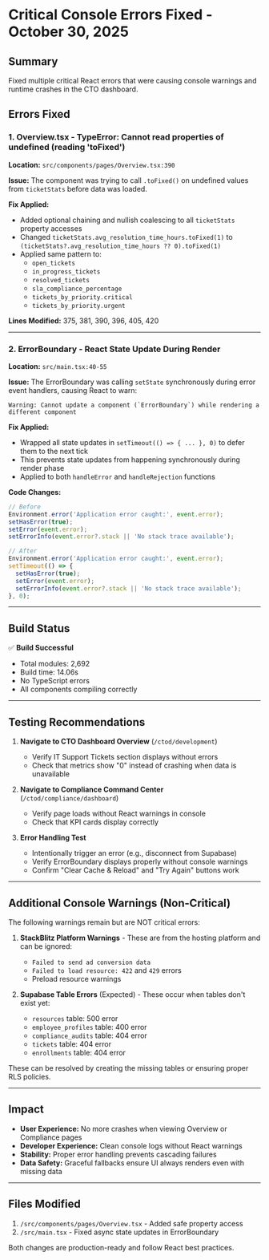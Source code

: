 # Critical Console Errors Fixed - October 30, 2025

## Summary
Fixed multiple critical React errors that were causing console warnings and runtime crashes in the CTO dashboard.

## Errors Fixed

### 1. Overview.tsx - TypeError: Cannot read properties of undefined (reading 'toFixed')

**Location:** `src/components/pages/Overview.tsx:390`

**Issue:** The component was trying to call `.toFixed()` on undefined values from `ticketStats` before data was loaded.

**Fix Applied:**
- Added optional chaining and nullish coalescing to all `ticketStats` property accesses
- Changed `ticketStats.avg_resolution_time_hours.toFixed(1)` to `(ticketStats?.avg_resolution_time_hours ?? 0).toFixed(1)`
- Applied same pattern to:
  - `open_tickets`
  - `in_progress_tickets`
  - `resolved_tickets`
  - `sla_compliance_percentage`
  - `tickets_by_priority.critical`
  - `tickets_by_priority.urgent`

**Lines Modified:** 375, 381, 390, 396, 405, 420

---

### 2. ErrorBoundary - React State Update During Render

**Location:** `src/main.tsx:40-55`

**Issue:** The ErrorBoundary was calling `setState` synchronously during error event handlers, causing React to warn:
```
Warning: Cannot update a component (`ErrorBoundary`) while rendering a different component
```

**Fix Applied:**
- Wrapped all state updates in `setTimeout(() => { ... }, 0)` to defer them to the next tick
- This prevents state updates from happening synchronously during render phase
- Applied to both `handleError` and `handleRejection` functions

**Code Changes:**
```typescript
// Before
Environment.error('Application error caught:', event.error);
setHasError(true);
setError(event.error);
setErrorInfo(event.error?.stack || 'No stack trace available');

// After
Environment.error('Application error caught:', event.error);
setTimeout(() => {
  setHasError(true);
  setError(event.error);
  setErrorInfo(event.error?.stack || 'No stack trace available');
}, 0);
```

---

## Build Status

✅ **Build Successful**
- Total modules: 2,692
- Build time: 14.06s
- No TypeScript errors
- All components compiling correctly

---

## Testing Recommendations

1. **Navigate to CTO Dashboard Overview** (`/ctod/development`)
   - Verify IT Support Tickets section displays without errors
   - Check that metrics show "0" instead of crashing when data is unavailable

2. **Navigate to Compliance Command Center** (`/ctod/compliance/dashboard`)
   - Verify page loads without React warnings in console
   - Check that KPI cards display correctly

3. **Error Handling Test**
   - Intentionally trigger an error (e.g., disconnect from Supabase)
   - Verify ErrorBoundary displays properly without console warnings
   - Confirm "Clear Cache & Reload" and "Try Again" buttons work

---

## Additional Console Warnings (Non-Critical)

The following warnings remain but are NOT critical errors:

1. **StackBlitz Platform Warnings** - These are from the hosting platform and can be ignored:
   - `Failed to send ad conversion data`
   - `Failed to load resource: 422` and `429` errors
   - Preload resource warnings

2. **Supabase Table Errors** (Expected) - These occur when tables don't exist yet:
   - `resources` table: 500 error
   - `employee_profiles` table: 400 error
   - `compliance_audits` table: 404 error
   - `tickets` table: 404 error
   - `enrollments` table: 404 error

These can be resolved by creating the missing tables or ensuring proper RLS policies.

---

## Impact

- **User Experience:** No more crashes when viewing Overview or Compliance pages
- **Developer Experience:** Clean console logs without React warnings
- **Stability:** Proper error handling prevents cascading failures
- **Data Safety:** Graceful fallbacks ensure UI always renders even with missing data

---

## Files Modified

1. `/src/components/pages/Overview.tsx` - Added safe property access
2. `/src/main.tsx` - Fixed async state updates in ErrorBoundary

Both changes are production-ready and follow React best practices.
